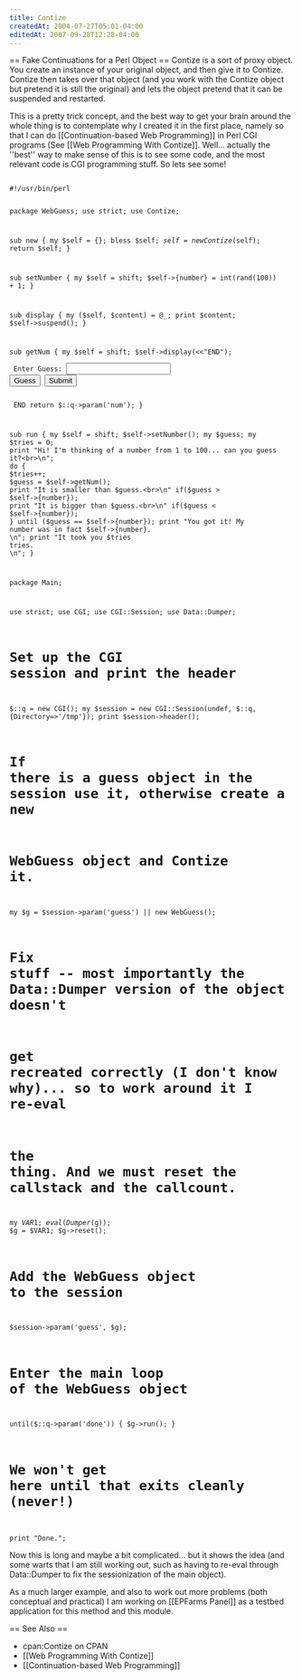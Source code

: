 ```yaml
---
title: Contize
createdAt: 2004-07-27T05:01-04:00
editedAt: 2007-09-28T12:28-04:00
---
```


== Fake Continuations for a Perl Object ==
Contize is a sort of proxy object. You create an instance of your original object, and then give it to Contize. Contize then takes over that object (and you work with the Contize object but pretend it is still the original) and lets the object pretend that it can be suspended and restarted.

This is a pretty trick concept, and the best way to get your brain around the whole thing is to contemplate why I created it in the first place, namely so that I can do [[Continuation-based Web Programming]] in Perl CGI programs (See [[Web Programming With Contize]]. Well... actually the ''best'' way to make sense of this is to see some code, and the most relevant code is CGI programming stuff. So lets see some!

<code>
#!/usr/bin/perl

package WebGuess;
use strict;
use Contize;

sub new {
  my $self = {};
  bless $self;
  $self = new Contize($self);
  return $self;
}

sub setNumber {
  my $self = shift;
  $self->{number} = int(rand(100)) + 1;
}

sub display {
  my ($self, $content) = @_;
  print $content;
  $self->suspend();
}

sub getNum {
  my $self = shift;
  $self->display(<<"END");
    <form method="POST">
      Enter Guess: <input name="num">
      <input type=submit value="Guess"> <input type=submit name="done"><br>
    </form>
END
  return $::q->param('num');
}

sub run {
  my $self = shift;
  $self->setNumber();
  my $guess;
  my $tries = 0;
  print "Hi! I'm thinking of a number from 1 to 100... can you guess it?<br>\n";
  do {
    $tries++;
    $guess = $self->getNum();
    print "It is smaller than $guess.<br>\n" if($guess > $self->{number});
    print "It is bigger than $guess.<br>\n" if($guess < $self->{number});
  } until ($guess == $self->{number});
  print "You got it! My number was in fact $self->{number}.<br>\n";
  print "It took you $tries tries.<br>\n";
}

package Main;

use strict;
use CGI;
use CGI::Session;
use Data::Dumper;

# Set up the CGI session and print the header
$::q = new CGI();
my $session = new CGI::Session(undef, $::q, {Directory=>'/tmp'});
print $session->header();

# If there is a guess object in the session use it, otherwise create a new
# WebGuess object and Contize it.
my $g = $session->param('guess') || new WebGuess();

# Fix stuff -- most importantly the Data::Dumper version of the object doesn't
# get recreated correctly (I don't know why)... so to work around it I re-eval
# the thing. And we must reset the callstack and the callcount.
my $VAR1;
eval(Dumper($g));
$g = $VAR1;
$g->reset();

# Add the WebGuess object to the session
$session->param('guess', $g);

# Enter the main loop of the WebGuess object
until($::q->param('done')) {
  $g->run();
}

# We won't get here until that exits cleanly (never!)
print "Done.";
</code>

Now this is long and maybe a bit complicated... but it shows the idea (and some warts that I am still working out, such as having to re-eval through Data::Dumper to fix the sessionization of the main object).

As a much larger example, and also to work out more problems (both conceptual and practical) I am working on [[EPFarms Panel]] as a testbed application for this method and this module.

== See Also ==
* cpan:Contize on CPAN
* [[Web Programming With Contize]]
* [[Continuation-based Web Programming]]


